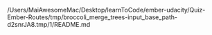 /Users/MaiAwesomeMac/Desktop/learnToCode/ember-udacity/Quiz-Ember-Routes/tmp/broccoli_merge_trees-input_base_path-d2snrJA8.tmp/1/README.md